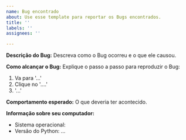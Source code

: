 ```yaml
---
name: Bug encontrado
about: Use esse template para reportar os Bugs encontrados.
title: ''
labels: ''
assignees: ''

---
```


**Descrição do Bug:**
Descreva como o Bug ocorreu e o que ele causou.

**Como alcançar o Bug:**
Explique o passo a passo para reproduzir o Bug:
1. Va para '...'
2. Clique no '....'
3. '...'

**Comportamento esperado:**
O que deveria ter acontecido.

**Informação sobre seu computador:**
 - Sistema operacional: 
 - Versão do Python:
...
